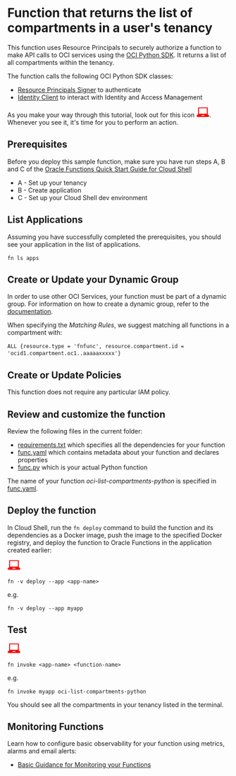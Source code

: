# Function that returns the list of compartments in a user's tenancy

This function uses Resource Principals to securely authorize a function to make
API calls to OCI services using the [OCI Python SDK](https://oracle-cloud-infrastructure-python-sdk.readthedocs.io/en/latest/index.html).
It returns a list of all compartments within the tenancy. 

The function calls the following OCI Python SDK classes:
* [Resource Principals Signer](https://oracle-cloud-infrastructure-python-sdk.readthedocs.io/en/latest/api/signing.html#resource-principals-signer) to authenticate
* [Identity Client](https://oracle-cloud-infrastructure-python-sdk.readthedocs.io/en/latest/api/identity/client/oci.identity.IdentityClient.html) to interact with Identity and Access Management

As you make your way through this tutorial, look out for this icon ![user input icon](./images/userinput.png).
Whenever you see it, it's time for you to perform an action.


## Prerequisites

Before you deploy this sample function, make sure you have run steps A, B 
and C of the [Oracle Functions Quick Start Guide for Cloud Shell](https://www.oracle.com/webfolder/technetwork/tutorials/infographics/oci_functions_cloudshell_quickview/functions_quickview_top/functions_quickview/index.html)
* A - Set up your tenancy
* B - Create application
* C - Set up your Cloud Shell dev environment


## List Applications 

Assuming you have successfully completed the prerequisites, you should see your 
application in the list of applications.

```
fn ls apps
```


## Create or Update your Dynamic Group

In order to use other OCI Services, your function must be part of a dynamic 
group. For information on how to create a dynamic group, refer to the 
[documentation](https://docs.cloud.oracle.com/iaas/Content/Identity/Tasks/managingdynamicgroups.htm#To).

When specifying the *Matching Rules*, we suggest matching all functions in a compartment with:
```
ALL {resource.type = 'fnfunc', resource.compartment.id = 'ocid1.compartment.oc1..aaaaaxxxxx'}
```


## Create or Update Policies
This function does not require any particular IAM policy.


## Review and customize the function
Review the following files in the current folder:
- [requirements.txt](./requirements.txt) which specifies all the dependencies for your function
- [func.yaml](./func.yaml) which contains metadata about your function and declares properties
- [func.py](./func.py) which is your actual Python function

The name of your function *oci-list-compartments-python* is specified in [func.yaml](./func.yaml).


## Deploy the function

In Cloud Shell, run the `fn deploy` command to build the function and its dependencies as a Docker image, 
push the image to the specified Docker registry, and deploy the function to Oracle Functions 
in the application created earlier:

![user input icon](./images/userinput.png)
```
fn -v deploy --app <app-name>
```
e.g.
```
fn -v deploy --app myapp
```


## Test
![user input icon](./images/userinput.png)
```
fn invoke <app-name> <function-name>
```
e.g.
```
fn invoke myapp oci-list-compartments-python
```
You should see all the compartments in your tenancy listed in the terminal.


## Monitoring Functions

Learn how to configure basic observability for your function using metrics, alarms and email alerts:
* [Basic Guidance for Monitoring your Functions](../basic-observability/functions.md)

